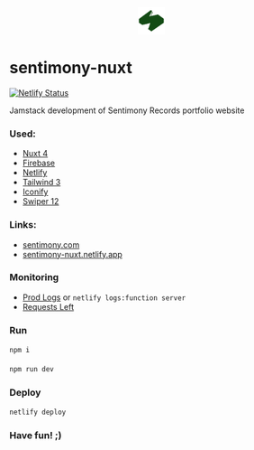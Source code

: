 <p align="center">
  <img src="./public/images/sentimony-records-logo-v3.3.svg" alt="Sentimony Records Logo SVG v3.3" title="Sentimony Records Logo SVG v3.3" width="48" height="48">
</p>

# sentimony-nuxt

[![Netlify Status](https://api.netlify.com/api/v1/badges/77f60e5a-3062-4880-9ee0-b8407611c9c1/deploy-status)](https://app.netlify.com/projects/sentimony-nuxt/deploys)

Jamstack development of Sentimony Records portfolio website

### Used:
* [Nuxt 4](https://nuxt.com)
* [Firebase](https://firebase.google.com)
* [Netlify](https://www.netlify.com)
* [Tailwind 3](https://v3.tailwindcss.com)
* [Iconify](https://icon-sets.iconify.design)
* [Swiper 12](https://swiperjs.com)
<!-- * [RealFaviconGenerator](https://realfavicongenerator.net) -->

### Links:

* [sentimony.com](https://sentimony.com)
* [sentimony-nuxt.netlify.app](https://sentimony-nuxt.netlify.app)

### Monitoring

* [Prod Logs](https://app.netlify.com/projects/sentimony-nuxt/logs/functions/server) or `netlify logs:function server`
* [Requests Left](https://app.netlify.com/projects/sentimony-nuxt/configuration/functions#overview)

<!-- ### Content -->

<!-- [https://sentimony-db.firebaseio.com/.json](https://sentimony-db.firebaseio.com/.json) -->

### Run

```bash
npm i

npm run dev
```

### Deploy

```bash
netlify deploy
```

### Have fun! ;)

<!-- ![Geometrical Pussy](public/images/geometrical-pussy.svg "Geometrical Pussy") -->

